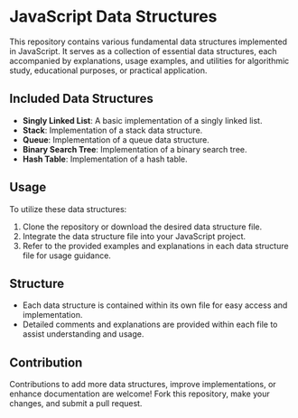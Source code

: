 # JavaScript Data Structures

This repository contains various fundamental data structures implemented in JavaScript. It serves as a collection of essential data structures, each accompanied by explanations, usage examples, and utilities for algorithmic study, educational purposes, or practical application.

## Included Data Structures

- **Singly Linked List**: A basic implementation of a singly linked list.
- **Stack**: Implementation of a stack data structure.
- **Queue**: Implementation of a queue data structure.
- **Binary Search Tree**: Implementation of a binary search tree.
- **Hash Table**: Implementation of a hash table.

## Usage

To utilize these data structures:

1. Clone the repository or download the desired data structure file.
2. Integrate the data structure file into your JavaScript project.
3. Refer to the provided examples and explanations in each data structure file for usage guidance.

## Structure

- Each data structure is contained within its own file for easy access and implementation.
- Detailed comments and explanations are provided within each file to assist understanding and usage.

## Contribution

Contributions to add more data structures, improve implementations, or enhance documentation are welcome! Fork this repository, make your changes, and submit a pull request.
